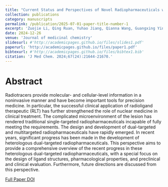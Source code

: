 ```yaml
---
title: "Current Status and Perspectives of Novel Radiopharmaceuticals with Heterologous Dual-targeted Functions: 2013-2023."
collection: publications
category: manuscripts
permalink: /publication/2025-07-01-paper-title-number-1
excerpt: 'Zuojie Li, Qing Ruan, Yuhao Jiang, Qianna Wang, Guangxing Yin, Junhong Feng, Junbo Zhang '
date: 2024-12-26
venue: 'Journal of medicinal chemistry'
slidesurl: #'http://academicpages.github.io/files/slides1.pdf'
paperurl: 'http://academicpages.github.io/files/paper1.pdf'
bibtexurl: #'http://academicpages.github.io/files/bibtex1.bib'
citation: 'J Med Chem. 2024;67(24):21644-21670.'
---
```

# Abstract
Radiotracers provide molecular- and cellular-level information in a noninvasive manner and have become important tools for precision medicine. In particular, the successful clinical application of radioligand therapeutic (RLT) has further strengthened the role of nuclear medicine in clinical treatment. The complicated microenvironment of the lesion has rendered traditional single-targeted radiopharmaceuticals incapable of fully meeting the requirements. The design and development of dual-targeted and multitargeted radiopharmaceuticals have rapidly emerged. In recent years, significant progress has been made in the development of heterologous dual-targeted radiopharmaceuticals. This perspective aims to provide a comprehensive overview of the recent progress in these heterologous dual-targeted radiopharmaceuticals, with a special focus on the design of ligand structures, pharmacological properties, and preclinical and clinical evaluation. Furthermore, future directions are discussed from this perspective.


[Full Paper DOI](https://pubs.acs.org/doi/10.1021/acs.jmedchem.4c01608)
